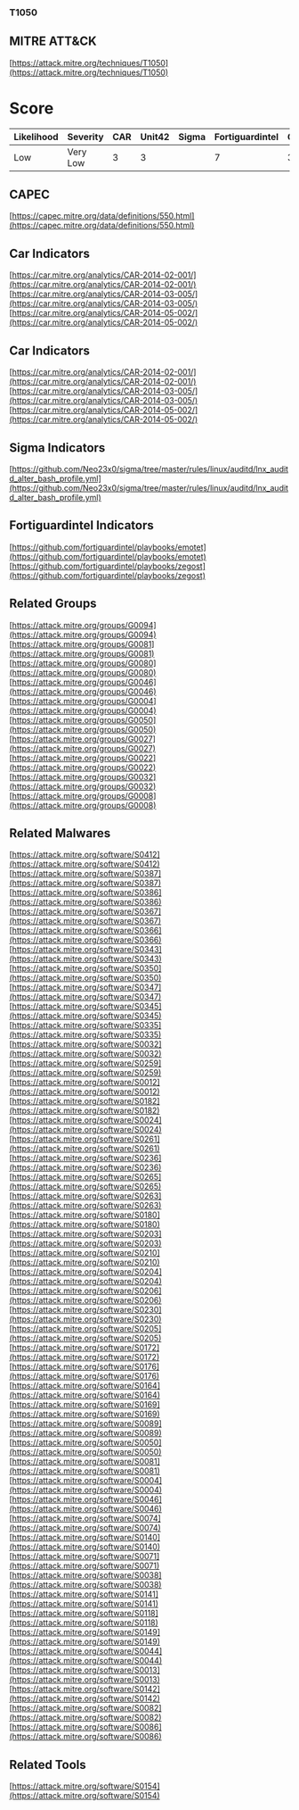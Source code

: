 
### T1050
## MITRE ATT&CK
[https://attack.mitre.org/techniques/T1050](https://attack.mitre.org/techniques/T1050)

# Score

| Likelihood | Severity | CAR | Unit42 | Sigma | Fortiguardintel | Groups | Malwares | Tools |
| ---------- | -------- | --- | ------ | ----- | --------------- | ---  | --- | --- |
| Low | Very Low | 3 | 3 |   | 7 | 31 | 10 | 47 | 1 |



## CAPEC

[https://capec.mitre.org/data/definitions/550.html](https://capec.mitre.org/data/definitions/550.html)
[]()


## Car Indicators

[https://car.mitre.org/analytics/CAR-2014-02-001/](https://car.mitre.org/analytics/CAR-2014-02-001/)
[https://car.mitre.org/analytics/CAR-2014-03-005/](https://car.mitre.org/analytics/CAR-2014-03-005/)
[https://car.mitre.org/analytics/CAR-2014-05-002/](https://car.mitre.org/analytics/CAR-2014-05-002/)


## Car Indicators

[https://car.mitre.org/analytics/CAR-2014-02-001/](https://car.mitre.org/analytics/CAR-2014-02-001/)
[https://car.mitre.org/analytics/CAR-2014-03-005/](https://car.mitre.org/analytics/CAR-2014-03-005/)
[https://car.mitre.org/analytics/CAR-2014-05-002/](https://car.mitre.org/analytics/CAR-2014-05-002/)


## Sigma Indicators

[https://github.com/Neo23x0/sigma/tree/master/rules/linux/auditd/lnx_auditd_alter_bash_profile.yml](https://github.com/Neo23x0/sigma/tree/master/rules/linux/auditd/lnx_auditd_alter_bash_profile.yml)
[]()


## Fortiguardintel Indicators

[https://github.com/fortiguardintel/playbooks/emotet](https://github.com/fortiguardintel/playbooks/emotet)
[https://github.com/fortiguardintel/playbooks/zegost](https://github.com/fortiguardintel/playbooks/zegost)
[]()


## Related Groups

[https://attack.mitre.org/groups/G0094](https://attack.mitre.org/groups/G0094)
[https://attack.mitre.org/groups/G0081](https://attack.mitre.org/groups/G0081)
[https://attack.mitre.org/groups/G0080](https://attack.mitre.org/groups/G0080)
[https://attack.mitre.org/groups/G0046](https://attack.mitre.org/groups/G0046)
[https://attack.mitre.org/groups/G0004](https://attack.mitre.org/groups/G0004)
[https://attack.mitre.org/groups/G0050](https://attack.mitre.org/groups/G0050)
[https://attack.mitre.org/groups/G0027](https://attack.mitre.org/groups/G0027)
[https://attack.mitre.org/groups/G0022](https://attack.mitre.org/groups/G0022)
[https://attack.mitre.org/groups/G0032](https://attack.mitre.org/groups/G0032)
[https://attack.mitre.org/groups/G0008](https://attack.mitre.org/groups/G0008)
[]()


## Related Malwares

[https://attack.mitre.org/software/S0412](https://attack.mitre.org/software/S0412)
[https://attack.mitre.org/software/S0387](https://attack.mitre.org/software/S0387)
[https://attack.mitre.org/software/S0386](https://attack.mitre.org/software/S0386)
[https://attack.mitre.org/software/S0367](https://attack.mitre.org/software/S0367)
[https://attack.mitre.org/software/S0366](https://attack.mitre.org/software/S0366)
[https://attack.mitre.org/software/S0343](https://attack.mitre.org/software/S0343)
[https://attack.mitre.org/software/S0350](https://attack.mitre.org/software/S0350)
[https://attack.mitre.org/software/S0347](https://attack.mitre.org/software/S0347)
[https://attack.mitre.org/software/S0345](https://attack.mitre.org/software/S0345)
[https://attack.mitre.org/software/S0335](https://attack.mitre.org/software/S0335)
[https://attack.mitre.org/software/S0032](https://attack.mitre.org/software/S0032)
[https://attack.mitre.org/software/S0259](https://attack.mitre.org/software/S0259)
[https://attack.mitre.org/software/S0012](https://attack.mitre.org/software/S0012)
[https://attack.mitre.org/software/S0182](https://attack.mitre.org/software/S0182)
[https://attack.mitre.org/software/S0024](https://attack.mitre.org/software/S0024)
[https://attack.mitre.org/software/S0261](https://attack.mitre.org/software/S0261)
[https://attack.mitre.org/software/S0236](https://attack.mitre.org/software/S0236)
[https://attack.mitre.org/software/S0265](https://attack.mitre.org/software/S0265)
[https://attack.mitre.org/software/S0263](https://attack.mitre.org/software/S0263)
[https://attack.mitre.org/software/S0180](https://attack.mitre.org/software/S0180)
[https://attack.mitre.org/software/S0203](https://attack.mitre.org/software/S0203)
[https://attack.mitre.org/software/S0210](https://attack.mitre.org/software/S0210)
[https://attack.mitre.org/software/S0204](https://attack.mitre.org/software/S0204)
[https://attack.mitre.org/software/S0206](https://attack.mitre.org/software/S0206)
[https://attack.mitre.org/software/S0230](https://attack.mitre.org/software/S0230)
[https://attack.mitre.org/software/S0205](https://attack.mitre.org/software/S0205)
[https://attack.mitre.org/software/S0172](https://attack.mitre.org/software/S0172)
[https://attack.mitre.org/software/S0176](https://attack.mitre.org/software/S0176)
[https://attack.mitre.org/software/S0164](https://attack.mitre.org/software/S0164)
[https://attack.mitre.org/software/S0169](https://attack.mitre.org/software/S0169)
[https://attack.mitre.org/software/S0089](https://attack.mitre.org/software/S0089)
[https://attack.mitre.org/software/S0050](https://attack.mitre.org/software/S0050)
[https://attack.mitre.org/software/S0081](https://attack.mitre.org/software/S0081)
[https://attack.mitre.org/software/S0004](https://attack.mitre.org/software/S0004)
[https://attack.mitre.org/software/S0046](https://attack.mitre.org/software/S0046)
[https://attack.mitre.org/software/S0074](https://attack.mitre.org/software/S0074)
[https://attack.mitre.org/software/S0140](https://attack.mitre.org/software/S0140)
[https://attack.mitre.org/software/S0071](https://attack.mitre.org/software/S0071)
[https://attack.mitre.org/software/S0038](https://attack.mitre.org/software/S0038)
[https://attack.mitre.org/software/S0141](https://attack.mitre.org/software/S0141)
[https://attack.mitre.org/software/S0118](https://attack.mitre.org/software/S0118)
[https://attack.mitre.org/software/S0149](https://attack.mitre.org/software/S0149)
[https://attack.mitre.org/software/S0044](https://attack.mitre.org/software/S0044)
[https://attack.mitre.org/software/S0013](https://attack.mitre.org/software/S0013)
[https://attack.mitre.org/software/S0142](https://attack.mitre.org/software/S0142)
[https://attack.mitre.org/software/S0082](https://attack.mitre.org/software/S0082)
[https://attack.mitre.org/software/S0086](https://attack.mitre.org/software/S0086)
[]()


## Related Tools

[https://attack.mitre.org/software/S0154](https://attack.mitre.org/software/S0154)
[]()
